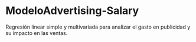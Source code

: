 # ModeloAdvertising-Salary
Regresión linear simple y multivariada para analizar el gasto en publicidad y su impacto en las ventas. 
